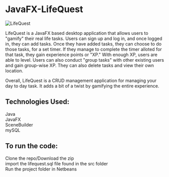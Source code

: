 # JavaFX-LifeQuest

![LifeQuest](https://i.ibb.co/VpGKg08/LQ.png)

LifeQuest is a JavaFX based desktop application that allows users to "gamify" their real life tasks. Users can sign up and log in, and once logged in, they can add tasks. Once they have added tasks, they can choose to do those tasks, for a set timer. If they manage to complete the timer alloted for that task, they gain experience points or "XP." With enough XP, users are able to level. Users can also conduct "group tasks" with other existing users and gain group-wise XP. They can also delete tasks and view their own location.

Overall, LifeQuest is a CRUD management application for managing your day to day task. It adds a bit of a twist by gamifying the entire experience.

## Technologies Used:

Java </br>
JavaFX </br>
SceneBuilder </br>
mySQL </br>

## To run the code:

Clone the repo/Download the zip </br>
import the lifequest.sql file found in the src folder </br>
Run the project folder in Netbeans
